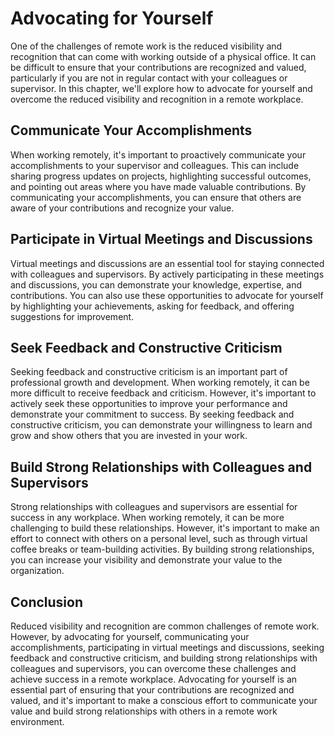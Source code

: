 # Advocating for Yourself

One of the challenges of remote work is the reduced visibility and recognition that can come with working outside of a physical office. It can be difficult to ensure that your contributions are recognized and valued, particularly if you are not in regular contact with your colleagues or supervisor. In this chapter, we'll explore how to advocate for yourself and overcome the reduced visibility and recognition in a remote workplace.

Communicate Your Accomplishments
--------------------------------

When working remotely, it's important to proactively communicate your accomplishments to your supervisor and colleagues. This can include sharing progress updates on projects, highlighting successful outcomes, and pointing out areas where you have made valuable contributions. By communicating your accomplishments, you can ensure that others are aware of your contributions and recognize your value.

Participate in Virtual Meetings and Discussions
-----------------------------------------------

Virtual meetings and discussions are an essential tool for staying connected with colleagues and supervisors. By actively participating in these meetings and discussions, you can demonstrate your knowledge, expertise, and contributions. You can also use these opportunities to advocate for yourself by highlighting your achievements, asking for feedback, and offering suggestions for improvement.

Seek Feedback and Constructive Criticism
----------------------------------------

Seeking feedback and constructive criticism is an important part of professional growth and development. When working remotely, it can be more difficult to receive feedback and criticism. However, it's important to actively seek these opportunities to improve your performance and demonstrate your commitment to success. By seeking feedback and constructive criticism, you can demonstrate your willingness to learn and grow and show others that you are invested in your work.

Build Strong Relationships with Colleagues and Supervisors
----------------------------------------------------------

Strong relationships with colleagues and supervisors are essential for success in any workplace. When working remotely, it can be more challenging to build these relationships. However, it's important to make an effort to connect with others on a personal level, such as through virtual coffee breaks or team-building activities. By building strong relationships, you can increase your visibility and demonstrate your value to the organization.

Conclusion
----------

Reduced visibility and recognition are common challenges of remote work. However, by advocating for yourself, communicating your accomplishments, participating in virtual meetings and discussions, seeking feedback and constructive criticism, and building strong relationships with colleagues and supervisors, you can overcome these challenges and achieve success in a remote workplace. Advocating for yourself is an essential part of ensuring that your contributions are recognized and valued, and it's important to make a conscious effort to communicate your value and build strong relationships with others in a remote work environment.
